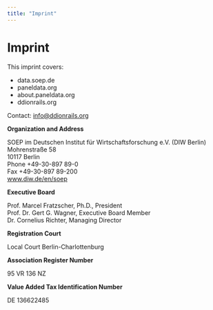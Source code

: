 ```yaml
---
title: "Imprint"
---
```


# Imprint

This imprint covers:

* data.soep.de
* paneldata.org
* about.paneldata.org
* ddionrails.org

Contact: info@ddionrails.org

**Organization and Address**

SOEP im Deutschen Institut für Wirtschaftsforschung e.V. (DIW Berlin)<br />
Mohrenstraße 58<br />
10117 Berlin<br />
Phone +49-30-897 89-0<br />
Fax +49-30-897 89-200<br />
www.diw.de/en/soep

**Executive Board**

Prof. Marcel Fratzscher, Ph.D., President<br />
Prof. Dr. Gert G. Wagner, Executive Board Member<br />
Dr. Cornelius Richter, Managing Director

**Registration Court**

Local Court Berlin-Charlottenburg

**Association Register Number**

95 VR 136 NZ

**Value Added Tax Identification Number**

DE 136622485 
